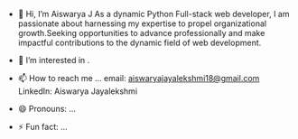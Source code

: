 - 👋 Hi, I’m Aiswarya J
  As a dynamic Python Full-stack web developer, I am passionate about harnessing my expertise to propel organizational growth.Seeking opportunities to advance professionally and make impactful contributions to the dynamic field of web development.
- 👀 I’m interested in .

- 📫 How to reach me ...
  email: aiswaryajayalekshmi18@gmail.com
  LinkedIn: Aiswarya Jayalekshmi
- 😄 Pronouns: ...
- ⚡ Fun fact: ...

<!---
aiswaryaj18/aiswaryaj18 is a ✨ special ✨ repository because its `README.md` (this file) appears on your GitHub profile.
You can click the Preview link to take a look at your changes.
--->

